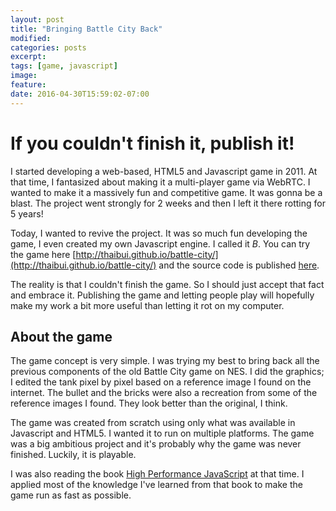 ```yaml
---
layout: post
title: "Bringing Battle City Back"
modified:
categories: posts
excerpt:
tags: [game, javascript]
image:
feature:
date: 2016-04-30T15:59:02-07:00
---
```


# If you couldn't finish it, publish it!

I started developing a web-based, HTML5 and Javascript game in 2011. At
that time, I fantasized about making it a multi-player game via WebRTC. I wanted
to make it a massively fun and competitive game. It was gonna be a blast. The
project went strongly for 2 weeks and then I left it there rotting for 5 years!

Today, I wanted to revive the project. It was so much fun developing the game, I
even created my own Javascript engine. I called it *B*. You can
try the game here
[http://thaibui.github.io/battle-city/](http://thaibui.github.io/battle-city/)
and the source code is published [here](https://github.com/thaibui/battle-city).

The reality is that I couldn't finish the game. So I should just accept that
fact and embrace it. Publishing the game and letting people play will hopefully
make my work a bit more useful than letting it rot on my computer. 

## About the game

The game concept is very simple. I was trying my best to bring back all the
previous components of the old Battle City game on NES. I did the graphics; I
edited the tank pixel by pixel based on a reference image I found on the internet.
The bullet and the bricks were also a recreation from some of the reference images
I found. They look better than the original, I think.

The game was created from scratch using only what was available in Javascript and
HTML5. I wanted it to run on multiple platforms. The game was a big ambitious
project and it's probably why the game was never finished. Luckily, it is playable.

I was also reading the book [High Performance
JavaScript](http://shop.oreilly.com/product/9780596802806.do) at that time. I
applied most of the knowledge I've learned from that book to make the game run as
fast as possible. 
